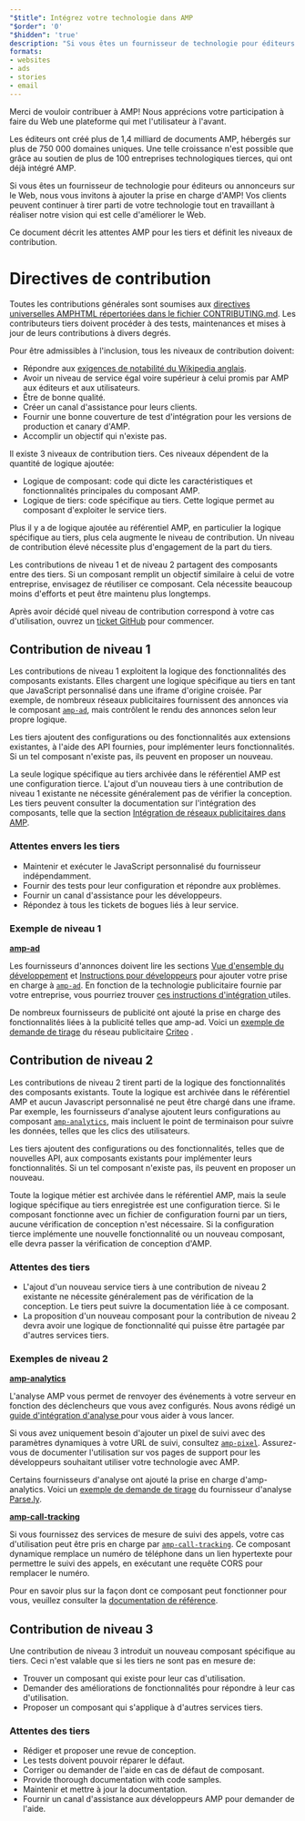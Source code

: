 ```yaml
---
"$title": Intégrez votre technologie dans AMP
"$order": '0'
"$hidden": 'true'
description: "Si vous êtes un fournisseur de technologie pour éditeurs ou annonceurs sur le Web, nous vous invitons à ajouter la prise en charge d'AMP afin que vos clients puissent continuer de tirer parti de votre technologie et ..."
formats:
- websites
- ads
- stories
- email
---
```


Merci de vouloir contribuer à AMP! Nous apprécions votre participation à faire du Web une plateforme qui met l'utilisateur à l'avant.

Les éditeurs ont créé plus de 1,4 milliard de documents AMP, hébergés sur plus de 750 000 domaines uniques. Une telle croissance n'est possible que grâce au soutien de plus de 100 entreprises technologiques tierces, qui ont déjà intégré AMP.

Si vous êtes un fournisseur de technologie pour  éditeurs ou annonceurs sur le Web, nous vous invitons à ajouter la prise en charge d'AMP! Vos clients peuvent continuer à tirer parti de votre technologie tout en travaillant à réaliser notre vision qui est celle d'améliorer le Web.

Ce document décrit les attentes AMP pour les tiers et définit les niveaux de contribution.

# Directives de contribution

Toutes les contributions générales sont soumises aux [directives universelles AMPHTML répertoriées dans le fichier CONTRIBUTING.md](https://github.com/ampproject/amphtml/blob/master/CONTRIBUTING.md). Les contributeurs tiers doivent procéder à des tests, maintenances et mises à jour de leurs contributions à divers degrés.

Pour être admissibles à l'inclusion, tous les niveaux de contribution doivent:

- Répondre aux [exigences de notabilité du Wikipedia anglais](https://en.wikipedia.org/wiki/Wikipedia:Notability).
- Avoir un niveau de service égal voire supérieur à celui promis par AMP aux éditeurs et aux utilisateurs.
- Être de bonne qualité.
- Créer un canal d'assistance pour leurs clients.
- Fournir une bonne couverture de test d'intégration pour les versions de production et canary d'AMP.
- Accomplir un objectif qui n'existe pas.

Il existe 3 niveaux de contribution tiers. Ces niveaux dépendent de la quantité de logique ajoutée:

- Logique de composant: code qui dicte les caractéristiques et fonctionnalités principales du composant AMP.
- Logique de tiers: code spécifique au tiers. Cette logique permet au composant d'exploiter le service tiers.

Plus il y a de logique ajoutée au référentiel AMP, en particulier la logique spécifique au tiers, plus cela augmente le niveau de contribution. Un niveau de contribution élevé nécessite plus d'engagement de la part du tiers.

Les contributions de niveau 1 et de niveau 2 partagent des composants entre des tiers. Si un composant remplit un objectif similaire à celui de votre entreprise, envisagez de réutiliser ce composant. Cela nécessite beaucoup moins d'efforts et peut être maintenu plus longtemps.

Après avoir décidé quel niveau de contribution correspond à votre cas d'utilisation, ouvrez un [ticket GitHub](https://github.com/ampproject/amphtml/issues/new) pour commencer.

## Contribution de niveau 1

Les contributions de niveau 1 exploitent la logique des fonctionnalités des composants existants. Elles chargent une logique spécifique au tiers en tant que JavaScript personnalisé dans une iframe d'origine croisée. Par exemple, de nombreux réseaux publicitaires fournissent des annonces via le composant [`amp-ad`](../../../components/reference/amp-ad.md), mais contrôlent le rendu des annonces selon leur propre logique.

Les tiers ajoutent des configurations ou des fonctionnalités aux extensions existantes, à l'aide des API fournies, pour implémenter leurs fonctionnalités. Si un tel composant n'existe pas, ils peuvent en proposer un nouveau.

La seule logique spécifique au tiers archivée dans le référentiel AMP est une configuration tierce. L'ajout d'un nouveau tiers à une contribution de niveau 1 existante ne nécessite généralement pas de vérifier la conception. Les tiers peuvent consulter la documentation sur l'intégration des composants, telle que la section [Intégration de réseaux publicitaires dans AMP](https://github.com/ampproject/amphtml/blob/master/ads/README.md).

### Attentes envers les tiers

- Maintenir et exécuter le JavaScript personnalisé du fournisseur indépendamment.
- Fournir des tests pour leur configuration et répondre aux problèmes.
- Fournir un canal d'assistance pour les développeurs.
- Répondez à tous les tickets de bogues liés à leur service.

### Exemple de niveau 1

[**amp-ad**](../../../components/reference/amp-ad.md)

Les fournisseurs d'annonces doivent lire les sections [Vue d'ensemble du développement](https://github.com/ampproject/amphtml/tree/master/ads#overview) et [Instructions pour développeurs](https://github.com/ampproject/amphtml/tree/master/ads#developer-guidelines-for-a-pull-request) pour ajouter votre prise en charge à [`amp-ad`](../../../components/reference/amp-ad.md). En fonction de la technologie publicitaire fournie par votre entreprise, vous pourriez trouver [ces instructions d'intégration ](/content/amp-dev/documentation/guides-and-tutorials/contribute/vendor-contributions/ad-integration-guide.md?format=ads)utiles.

De nombreux fournisseurs de publicité ont ajouté la prise en charge des fonctionnalités liées à la publicité telles que amp-ad. Voici un [exemple de demande de tirage](https://github.com/ampproject/amphtml/pull/2299) du réseau publicitaire [Criteo](https://github.com/ampproject/amphtml/blob/master/ads/criteo.md) .

## Contribution de niveau 2

Les contributions de niveau 2 tirent parti de la logique des fonctionnalités des composants existants. Toute la logique est archivée dans le référentiel AMP et aucun Javascript personnalisé ne peut être chargé dans une iframe. Par exemple, les fournisseurs d'analyse ajoutent leurs configurations au composant [`amp-analytics`](../../../components/reference/amp-analytics.md), mais incluent le point de terminaison pour suivre les données, telles que les clics des utilisateurs.

Les tiers ajoutent des configurations ou des fonctionnalités, telles que de nouvelles API, aux composants existants pour implémenter leurs fonctionnalités. Si un tel composant n'existe pas, ils peuvent en proposer un nouveau.

Toute la logique métier est archivée dans le référentiel AMP, mais la seule logique spécifique au tiers enregistrée est une configuration tierce. Si le composant fonctionne avec un fichier de configuration fourni par un tiers, aucune vérification de conception n'est nécessaire. Si la configuration tierce implémente une nouvelle fonctionnalité ou un nouveau composant, elle devra passer la vérification de conception d'AMP.

### Attentes des tiers

- L'ajout d'un nouveau service tiers à une contribution de niveau 2 existante ne nécessite généralement pas de vérification de la conception. Le tiers peut suivre la documentation liée à ce composant.
- La proposition d'un nouveau composant pour la contribution de niveau 2 devra avoir une logique de fonctionnalité qui puisse être partagée par d'autres services tiers.

### Exemples de niveau 2

[**amp-analytics**](../../../components/reference/amp-analytics.md)

L'analyse AMP vous permet de renvoyer des événements à votre serveur en fonction des déclencheurs que vous avez configurés. Nous avons rédigé un [guide d'intégration d'analyse ](../../optimize-measure/configure-analytics/index.md)pour vous aider à vous lancer.

Si vous avez uniquement besoin d'ajouter un pixel de suivi avec des paramètres dynamiques à votre URL de suivi, consultez [`amp-pixel`](../../../components/reference/amp-pixel.md). Assurez-vous de documenter l'utilisation sur vos pages de support pour les développeurs souhaitant utiliser votre technologie avec AMP.

Certains fournisseurs d'analyse ont ajouté la prise en charge d'amp-analytics. Voici un [exemple de demande de tirage](https://github.com/ampproject/amphtml/pull/1595) du fournisseur d'analyse [Parse.ly](https://www.parsely.com/help/integration/google-amp/).

[**amp-call-tracking**](../../../components/reference/amp-call-tracking.md)

Si vous fournissez des services de mesure de suivi des appels, votre cas d'utilisation peut être pris en charge par [`amp-call-tracking`](../../../components/reference/amp-call-tracking.md). Ce composant dynamique remplace un numéro de téléphone dans un lien hypertexte pour permettre le suivi des appels, en exécutant une requête CORS pour remplacer le numéro.

Pour en savoir plus sur la façon dont ce composant peut fonctionner pour vous, veuillez consulter la [documentation de référence](../../../components/reference/amp-call-tracking.md).

## Contribution de niveau 3

Une contribution de niveau 3 introduit un nouveau composant spécifique au tiers. Ceci n'est valable que si les tiers ne sont pas en mesure de:

- Trouver un composant qui existe pour leur cas d'utilisation.
- Demander des améliorations de fonctionnalités pour répondre à leur cas d'utilisation.
- Proposer un composant qui s'applique à d'autres services tiers.

### Attentes des tiers

- Rédiger et proposer une revue de conception.
- Les tests doivent pouvoir réparer le défaut.
- Corriger ou demander de l'aide en cas de défaut de composant.
- Provide thorough documentation with code samples.
- Maintenir et mettre à jour la documentation.
- Fournir un canal d'assistance aux développeurs AMP pour demander de l'aide.
